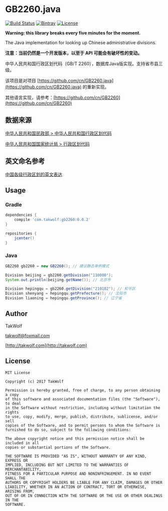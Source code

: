 # GB2260.java #

[![Build Status](https://travis-ci.org/TakWolf/GB2260.java.svg?branch=master)](https://travis-ci.org/TakWolf/GB2260.java)
[![Bintray](https://img.shields.io/bintray/v/takwolf/maven/GB2260.java.svg)](https://bintray.com/takwolf/maven/GB2260.java/_latestVersion)
[![License](https://img.shields.io/github/license/TakWolf/GB2260.java.svg)](https://opensource.org/licenses/MIT)

**Warning: this library breaks every five minutes for the moment.**

The Java implementation for looking up Chinese administrative divisions.

**注意：当前仍然是一个开发版本，以至于 API 可能会有破坏性的变动。**

中华人民共和国行政区划代码（GB/T 2260），数据库Java版实现。支持省市县三级。

该项目是对项目 [https://github.com/cn/GB2260.java](https://github.com/cn/GB2260.java) 的重新实现。

其他语言实现，请参考：[https://github.com/cn/GB2260](https://github.com/cn/GB2260)

## 数据来源 ##

[中华人民共和国民政部 > 中华人民共和国行政区划代码](http://www.mca.gov.cn/article/sj/tjbz/a/)

[中华人民共和国国家统计局 > 行政区划代码](http://www.stats.gov.cn/tjsj/tjbz/xzqhdm/)

## 英文命名参考 ##

[中国各级行政区划的英文表达](http://www.24en.com/column/Khubilai/2010-08-31/119131.html)

## Usage ##

### Gradle ###

``` gradle
dependencies {
    compile 'com.takwolf:gb2260:0.0.2'
}

repositories {
    jcenter()
}
```

### Java ###

``` java
GB2260 gb2260 = new GB2260(); // 建议静态单例模式

Division beijing = gb2260.getDivision("110000");
System.out.println(beijing.getName()); // 北京市

Division hepingqu = gb2260.getDivision("210102"); // 和平区
Division shenyang = hepingqu.getPrefecture(); // 沈阳市
Division liaoning = hepingqu.getProvince(); // 辽宁省
```

## Author ##

TakWolf

[takwolf@foxmail.com](mailto:takwolf@foxmail.com)

[http://takwolf.com](http://takwolf.com)

## License ##

```
MIT License

Copyright (c) 2017 TakWolf

Permission is hereby granted, free of charge, to any person obtaining a copy
of this software and associated documentation files (the "Software"), to deal
in the Software without restriction, including without limitation the rights
to use, copy, modify, merge, publish, distribute, sublicense, and/or sell
copies of the Software, and to permit persons to whom the Software is
furnished to do so, subject to the following conditions:

The above copyright notice and this permission notice shall be included in all
copies or substantial portions of the Software.

THE SOFTWARE IS PROVIDED "AS IS", WITHOUT WARRANTY OF ANY KIND, EXPRESS OR
IMPLIED, INCLUDING BUT NOT LIMITED TO THE WARRANTIES OF MERCHANTABILITY,
FITNESS FOR A PARTICULAR PURPOSE AND NONINFRINGEMENT. IN NO EVENT SHALL THE
AUTHORS OR COPYRIGHT HOLDERS BE LIABLE FOR ANY CLAIM, DAMAGES OR OTHER
LIABILITY, WHETHER IN AN ACTION OF CONTRACT, TORT OR OTHERWISE, ARISING FROM,
OUT OF OR IN CONNECTION WITH THE SOFTWARE OR THE USE OR OTHER DEALINGS IN THE
SOFTWARE.
```
